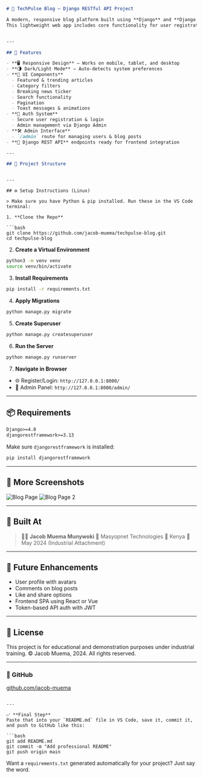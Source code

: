 
```markdown
# 📰 TechPulse Blog — Django RESTful API Project

A modern, responsive blog platform built using **Django** and **Django REST Framework**, developed during my industrial attachment at **Masyopnet Technologies**.  
This lightweight web app includes core functionality for user registration, login, and blog posting — all styled with a sleek UI inspired by top tech media sites.


---

## 🚀 Features

- **🖥️ Responsive Design** — Works on mobile, tablet, and desktop
- **🌗 Dark/Light Mode** — Auto-detects system preferences
- **🧩 UI Components**
  - Featured & trending articles
  - Category filters
  - Breaking news ticker
  - Search functionality
  - Pagination
  - Toast messages & animations
- **🔐 Auth System**
  - Secure user registration & login
  - Admin management via Django Admin
- **🛠 Admin Interface**
  - `/admin` route for managing users & blog posts
- **📡 Django REST API** endpoints ready for frontend integration

---

## 📁 Project Structure

```

````

---

## ⚙️ Setup Instructions (Linux)

> Make sure you have Python & pip installed. Run these in the VS Code terminal:

1. **Clone the Repo**

```bash
git clone https://github.com/jacob-muema/techpulse-blog.git
cd techpulse-blog
````

2. **Create a Virtual Environment**

```bash
python3 -m venv venv
source venv/bin/activate
```

3. **Install Requirements**

```bash
pip install -r requirements.txt
```

4. **Apply Migrations**

```bash
python manage.py migrate
```

5. **Create Superuser**

```bash
python manage.py createsuperuser
```

6. **Run the Server**

```bash
python manage.py runserver
```

7. **Navigate in Browser**

* 🌐 Register/Login: `http://127.0.0.1:8000/`
* 🔐 Admin Panel: `http://127.0.0.1:8000/admin/`

---

## 📦 Requirements

```txt
Django>=4.0
djangorestframework>=3.13
```

Make sure `djangorestframework` is installed:

```bash
pip install djangorestframework
```

---

## 📸 More Screenshots

![Blog Page](https://github.com/user-attachments/assets/50886155-bc6d-4016-a5db-a960604df47a)
![Blog Page 2](https://github.com/user-attachments/assets/d91ced7a-5e9e-4e73-a19c-98ca52b9755f)

---

## 🏢 Built At

> 👨‍💻 **Jacob Muema Munywoki**
> 🏢 Masyopnet Technologies
> 📍 Kenya
> 📅 May 2024 (Industrial Attachment)

---

## 🔮 Future Enhancements

* User profile with avatars
* Comments on blog posts
* Like and share options
* Frontend SPA using React or Vue
* Token-based API auth with JWT

---

## 📜 License

This project is for educational and demonstration purposes under industrial training.
© Jacob Muema, 2024. All rights reserved.

---

### 🔗 GitHub

[github.com/jacob-muema](https://github.com/jacob-muema)

````

---

✅ **Final Step**  
Paste that into your `README.md` file in VS Code, save it, commit it, and push to GitHub like this:

```bash
git add README.md
git commit -m "Add professional README"
git push origin main
````

Want a `requirements.txt` generated automatically for your project? Just say the word.

